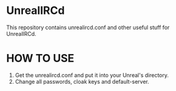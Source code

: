 # UnrealIRCd
This repository contains unrealircd.conf and other useful stuff for UnrealIRCd.


# HOW TO USE
1. Get the unrealircd.conf and put it into your Unreal's directory.
2. Change all passwords, cloak keys and default-server.
